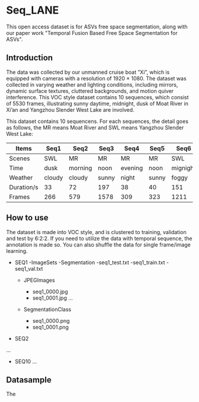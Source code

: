 # Seq_LANE
This open access dataset is for ASVs free space segmentation, along with our paper work "Temporal Fusion Based Free Space Segmentation
for ASVs".

## Introduction
The data was collected by our unmanned cruise boat ”Xi”, which is equipped with cameras with a resolution of 1920 × 1080. The dataset was collected in varying weather and lighting conditions, including mirrors, dynamic surface textures, cluttered backgrounds, and motion quiver interference. This VOC style dataset contains 10 sequences, which consist of 5530 frames, illustrating sunny daytime, midnight, dusk of Moat River in Xi’an and Yangzhou Slender West Lake are involved. 

This dataset contains 10 sequencens. For each sequences, the detail goes as follows, the MR means Moat River and SWL means Yangzhou Slender West Lake:

| Items| Seq1 | Seq2 | Seq3 | Seq4 | Seq5 | Seq6 | Seq7 | Seq8 | Seq9 | Seq10 |
|----- | ---- |----- | ---- |---- | ---- |----- | ---- |---- | ---- |----- |
| Scenes| SWL | MR | MR | MR | MR | SWL | SWL | SWL | SWL | SWL |
| Time | dusk | morning | noon | evening | noon | mignight | afternoon | afternoon | dusk | dusk |
| Weather | cloudy | cloudy | sunny | night | sunny | foggy | sunny | cloudy | sunny | sunny |
| Duration/s | 33 | 72 | 197 | 38 | 40 | 151 | 79 | 33 | 39 | 09 |
| Frames | 266 | 579 | 1578 | 309 | 323 | 1211 | 633 | 271 | 313 | 47 |

## How to use

The dataset is made into VOC style, and is clustered to training, validation and test by 6:2:2. If you need to utilize the data with temporal sequence, the annotation is made so. You can also shuffle the data for single frame/image learning.

- SEQ1
  -ImageSets
    -Segmentation
      -seq1_test.txt
      -seq1_train.txt
      -seq1_val.txt

  - JPEGImages
    - seq1_0000.jpg
    - seq1_0001.jpg
...

  - SegmentationClass
    - seq1_0000.png
    - seq1_0001.png

 - SEQ2

...

 - SEQ10
...

## Datasample
The 

